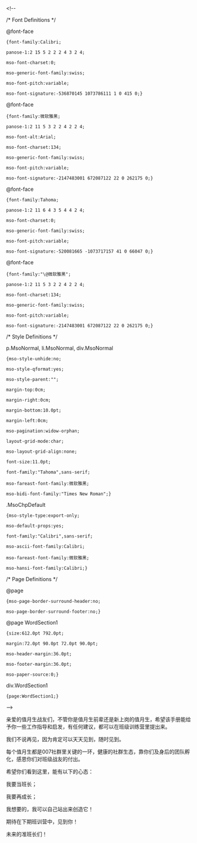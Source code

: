 &lt;!--

 /\* Font Definitions \*/

 @font-face

	{font-family:Calibri;

	panose-1:2 15 5 2 2 2 4 3 2 4;

	mso-font-charset:0;

	mso-generic-font-family:swiss;

	mso-font-pitch:variable;

	mso-font-signature:-536870145 1073786111 1 0 415 0;}

@font-face

	{font-family:微软雅黑;

	panose-1:2 11 5 3 2 2 4 2 2 4;

	mso-font-alt:Arial;

	mso-font-charset:134;

	mso-generic-font-family:swiss;

	mso-font-pitch:variable;

	mso-font-signature:-2147483001 672087122 22 0 262175 0;}

@font-face

	{font-family:Tahoma;

	panose-1:2 11 6 4 3 5 4 4 2 4;

	mso-font-charset:0;

	mso-generic-font-family:swiss;

	mso-font-pitch:variable;

	mso-font-signature:-520081665 -1073717157 41 0 66047 0;}

@font-face

	{font-family:"\@微软雅黑";

	panose-1:2 11 5 3 2 2 4 2 2 4;

	mso-font-charset:134;

	mso-generic-font-family:swiss;

	mso-font-pitch:variable;

	mso-font-signature:-2147483001 672087122 22 0 262175 0;}

 /\* Style Definitions \*/

 p.MsoNormal, li.MsoNormal, div.MsoNormal

	{mso-style-unhide:no;

	mso-style-qformat:yes;

	mso-style-parent:"";

	margin-top:0cm;

	margin-right:0cm;

	margin-bottom:10.0pt;

	margin-left:0cm;

	mso-pagination:widow-orphan;

	layout-grid-mode:char;

	mso-layout-grid-align:none;

	font-size:11.0pt;

	font-family:"Tahoma",sans-serif;

	mso-fareast-font-family:微软雅黑;

	mso-bidi-font-family:"Times New Roman";}

.MsoChpDefault

	{mso-style-type:export-only;

	mso-default-props:yes;

	font-family:"Calibri",sans-serif;

	mso-ascii-font-family:Calibri;

	mso-fareast-font-family:微软雅黑;

	mso-hansi-font-family:Calibri;}

 /\* Page Definitions \*/

 @page

	{mso-page-border-surround-header:no;

	mso-page-border-surround-footer:no;}

@page WordSection1

	{size:612.0pt 792.0pt;

	margin:72.0pt 90.0pt 72.0pt 90.0pt;

	mso-header-margin:36.0pt;

	mso-footer-margin:36.0pt;

	mso-paper-source:0;}

div.WordSection1

	{page:WordSection1;}

--&gt;



亲爱的值月生战友们，不管你是值月生前辈还是新上岗的值月生，希望该手册能给予你一些工作指导和启发，有任何建议，都可以在班级训练营里提出来。

我们不说再见，因为肯定可以天天见到，随时见到。

每个值月生都是007社群里关键的一环，健康的社群生态，靠你们及身后的团队孵化，感恩你们对班级战友的付出。

希望你们看到这里，能有以下的心态：

我要当班长；

我要再成长；

我想要的，我可以自己站出来创造它！

期待在下期班训营中，见到你！

未来的准班长们！

